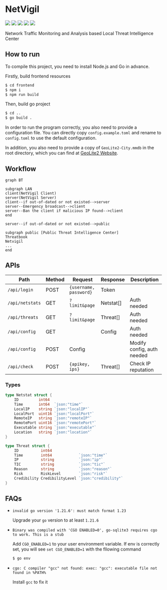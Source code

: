 # NetVigil

![](https://img.shields.io/badge/Go-blue)
![](https://img.shields.io/badge/SQLite-blue)
![](https://img.shields.io/badge/Vue-green)
![](https://img.shields.io/badge/ElementPlus-blue)
![](https://img.shields.io/badge/ECharts-darkred)

Network Traffic Monitoring and Analysis based Local Threat Intelligence Center

## How to run

To compile this project, you need to install Node.js and Go in advance.

Firstly, build frontend resources

```bash
$ cd frontend
$ npm i
$ npm run build
```

Then, build go project

```bash
$ cd ..
$ go build .
```

In order to run the program correctly, you also need to provide a configuration file. You can directly copy `config.example.toml` and rename to `config.toml` to use the default configuration.

In addition, you also need to provide a copy of `GeoLite2-City.mmdb` in the root directory, which you can find at [GeoLite2 Website](https://dev.maxmind.com/geoip/geolite2-free-geolocation-data).

## Workflow

```mermaid
graph BT

subgraph LAN
client(NetVigil Client)
server(NetVigil Server)
client--if out-of-dated or not existed-->server
server--Emergency broadcast-->client
server--Ban the client if malicious IP found-->client
end

server--if out-of-dated or not existed-->public

subgraph public [Public Threat Intelligence Center]
Threatbook
Netvigil
...
end
```

## APIs

| Path            | Method | Request                | Response  | Description                |
| --------------- | ------ | ---------------------- | --------- | -------------------------- |
| `/api/login`    | POST   | `{username, password}` | Token     |                            |
| `/api/netstats` | GET    | `?limit&page`          | Netstat[] | Auth needed                |
| `/api/threats`  | GET    | `?limit&page`          | Threat[]  | Auth needed                |
| `/api/config`   | GET    |                        | Config    | Auth needed                |
| `/api/config`   | POST   | Config                 |           | Modify config, auth needed |
| `/api/check`    | POST   | `{apikey, ips}`        | Threat[]  | Check IP reputation        |

### Types

```go
type Netstat struct {
	ID         int64
	Time       int64  `json:"time"`
	LocalIP    string `json:"localIP"`
	LocalPort  uint16 `json:"localPort"`
	RemoteIP   string `json:"remoteIP"`
	RemotePort uint16 `json:"remotePort"`
	Executable string `json:"executable"`
	Location   string `json:"location"`
}
```

```go
type Threat struct {
	ID          int64
	Time        int64            `json:"time"`
	IP          string           `json:"ip"`
	TIC         string           `json:"tic"`      
	Reason      string           `json:"reason"`     
	Risk        RiskLevel        `json:"risk"`      
	Credibility CredibilityLevel `json:"credibility"`
}
```

## FAQs

* `invalid go version '1.21.6': must match format 1.23`

  Upgrade your `go` version to at least `1.21.6`

* `Binary was compiled with 'CGO ENABLED=0', go-sqlite3 requires cgo to work. This is a stub`

  Add `CGO_ENABLED=1` to your user environment variable. If env is correctly set, you will see `set CGO_ENABLED=1` with the fllowing command

  ```bash
  $ go env
  ```

* `cgo: C compiler "gcc" not found: exec: "gcc": executable file not found in %PATH%`

  Install `gcc` to fix it